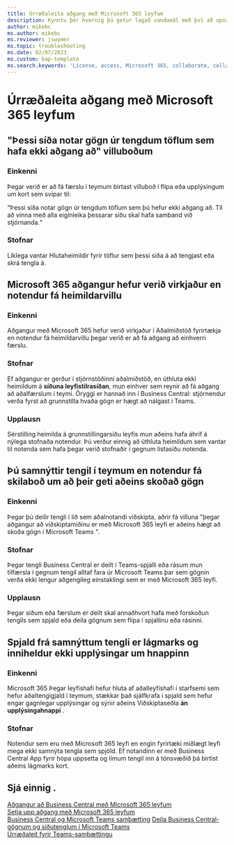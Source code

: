 ```yaml
---
title: Úrræðaleita aðgang með Microsoft 365 leyfum
description: Kynntu þér hvernig þú getur lagað vandamál með því að opna Business Central með aðeins Microsoft 365 leyfi.
author: mikebc
ms.author: mikebc
ms.reviewer: jswymer
ms.topic: troubleshooting
ms.date: 02/07/2023
ms.custom: bap-template
ms.search.keywords: 'License, access, Microsoft 365, collaborate, collaboration, Teams, Microsoft Teams'
---
```


# <a name="troubleshoot-access-with-microsoft-365-licenses" />Úrræðaleita aðgang með Microsoft 365 leyfum

## <a name="this-page-uses-data-from-related-tables-that-you-do-not-have-access-to-error-message" />"Þessi síða notar gögn úr tengdum töflum sem hafa ekki aðgang að" villuboðum

### <a name="symptoms" />Einkenni

Þegar verið er að fá færslu í teymum birtast villuboð í flipa eða upplýsingum um kort sem svipar til:

"Þessi síða notar gögn úr tengdum töflum sem þú hefur ekki aðgang að. Til að vinna með alla eiginleika þessarar síðu skal hafa samband við stjórnanda.“

### <a name="cause" />Stofnar

Líklega vantar Hlutaheimildir fyrir töflur sem þessi síða á að tengjast eða skrá tengla á.

## <a name="microsoft-365-access-has-been-enabled-but-users-get-a-permission-error" />Microsoft 365 aðgangur hefur verið virkjaður en notendur fá heimildarvillu

### <a name="symptoms-1" />Einkenni

Aðgangur með  Microsoft 365  hefur verið virkjaður í Aðalmiðstöð fyrirtækja en notendur fá heimildarvillu þegar verið er að fá aðgang að einhverri færslu.

### <a name="cause-1" />Stofnar

Ef aðgangur er gerður í stjórnstöðinni aðalmiðstöð, en úthluta ekki heimildum á  **síðuna leyfistilrasíðan**, mun einhver sem reynir að fá aðgang að aðalfærslum í teymi. Öryggi er hannað inn í Business Central: stjórnendur verða fyrst að grunnstilla hvaða gögn er hægt að nálgast í Teams. 

### <a name="resolution" />Upplausn

Sérstilling heimilda á grunnstillingarsíðu leyfis mun aðeins hafa áhrif á nýlega stofnaða notendur. Þú verður einnig að úthluta heimildum sem vantar til notenda sem hafa þegar verið stofnaðir í gegnum listasíðu notenda. 

## <a name="you-shared-a-link-in-teams-but-users-get-a-message-that-they-can-only-view-data" />Þú samnýttir tengil í teymum en notendur fá skilaboð um að þeir geti aðeins skoðað gögn

### <a name="symptoms-2" />Einkenni

Þegar þú deilir tengli í lið sem aðalnotandi viðskipta, aðrir fá villuna "þegar aðgangur að viðskiptamiðinu er með  Microsoft 365  leyfi er aðeins hægt að skoða gögn í  Microsoft Teams ".

### <a name="cause-2" />Stofnar

Þegar tengli Business Central er deilt í Teams-spjalli eða rásum mun tilfærsla í gegnum tengil alltaf fara úr Microsoft Teams þar sem gögnin verða ekki lengur aðgengileg einstaklingi sem er með Microsoft 365 leyfi.

### <a name="resolution-1" />Upplausn

Þegar síðum eða færslum er deilt skal annaðhvort hafa með forskoðun tengils sem spjald eða deila gögnum sem flipa í spjallinu eða rásinni.

## <a name="card-from-shared-link-is-minimal-and-doesnt-include-details-button" />Spjald frá samnýttum tengli er lágmarks og inniheldur ekki upplýsingar um hnappinn

### <a name="symptoms-3" />Einkenni

 Microsoft 365 Þegar leyfishafi hefur hluta af aðalleyfishafi í starfsemi sem hefur aðaltengigjald í teymum, stækkar það sjálfkrafa í spjald sem hefur engar gagnlegar upplýsingar og sýnir aðeins Viðskiptaseðla  **án upplýsingahnappi** .

### <a name="cause-3" />Stofnar

Notendur sem eru með  Microsoft 365  leyfi en engin fyrirtæki miðlægt leyfi mega ekki samnýta tengla sem spjöld. Ef notandinn er með Business Central App fyrir hópa uppsetta og límum tengil inn á tónsvæðið þá birtist aðeins lágmarks kort. 

## <a name="see-also" />Sjá einnig .

[Aðgangur að Business Central með Microsoft 365 leyfum](admin-access-with-m365-license.md#minimum-requirements)  
[Setja upp aðgang með Microsoft 365 leyfum](admin-access-with-m365-license-setup.md)  
[Business Central og Microsoft Teams samþætting](across-teams-overview.md)
[Deila Business Central-gögnum og síðutenglum í Microsoft Teams](across-working-with-teams.md)  
[Úrræðaleit fyrir Teams-samþættingu](admin-teams-troubleshooting.md)  
